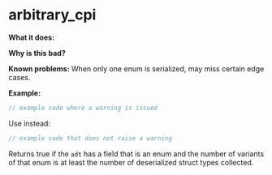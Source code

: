 # arbitrary_cpi

**What it does:**

**Why is this bad?**

**Known problems:** When only one enum is serialized, may miss certain edge cases.

**Example:**

```rust
// example code where a warning is issued
```

Use instead:

```rust
// example code that does not raise a warning
```

Returns true if the `adt` has a field that is an enum and the number of variants of that enum is at least the number of deserialized struct types collected.
